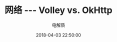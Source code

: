 ---
layout: post
title: 网络 --- Volley vs. OkHttp
description: 面向Socket编程：OkHttp = Volley + HttpURLConnection
author: 电解质
date: 2018-04-03 22:50:00
share: true
comments: true
tag: 
- app-design/persistence
published : false
---